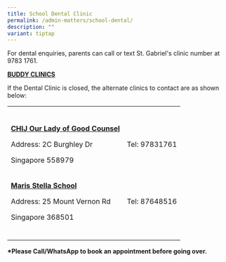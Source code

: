 ```yaml
---
title: School Dental Clinic
permalink: /admin-matters/school-dental/
description: ""
variant: tiptap
---
```

<p>For dental enquiries, parents can call or text St. Gabriel's clinic number
at 9783 1761.</p>
<p><strong><u>BUDDY CLINICS</u></strong>
</p>
<p>If the Dental Clinic is closed, the alternate clinics to contact are as
shown below:</p>
<table style="minWidth: 50px">
<colgroup>
<col>
<col>
</colgroup>
<tbody>
<tr>
<td rowspan="1" colspan="1">
<p></p>
</td>
<td rowspan="1" colspan="1">
<p></p>
</td>
</tr>
<tr>
<td rowspan="1" colspan="1">
<p><strong><u>CHIJ Our Lady of Good Counsel</u></strong>
</p>
<p>Address: 2C Burghley Dr</p>
<p>Singapore 558979</p>
<p></p>
</td>
<td rowspan="1" colspan="1">
<p>Tel: 97831761</p>
</td>
</tr>
<tr>
<td rowspan="1" colspan="1">
<p><strong><u>Maris Stella School</u></strong>
</p>
<p>Address: 25 Mount Vernon Rd</p>
<p>Singapore 368501</p>
</td>
<td rowspan="1" colspan="1">
<p>Tel: 87648516</p>
</td>
</tr>
<tr>
<td rowspan="1" colspan="1">
<p></p>
</td>
<td rowspan="1" colspan="1">
<p></p>
</td>
</tr>
</tbody>
</table>
<p></p>
<p><strong>*Please Call/WhatsApp to book an appointment before going over.</strong>
</p>